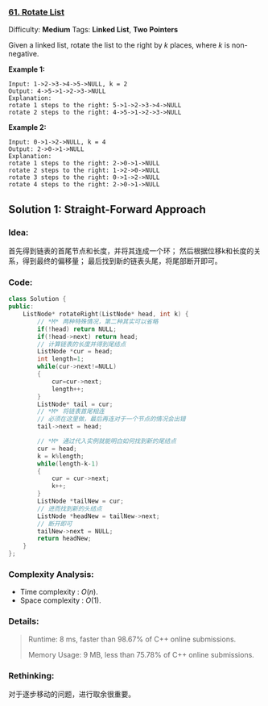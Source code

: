 ### [61\. Rotate List](https://leetcode.com/problems/rotate-list/)

Difficulty: **Medium**
Tags: **Linked List**, **Two Pointers**


Given a linked list, rotate the list to the right by _k_ places, where _k_ is non-negative.

**Example 1:**

```
Input: 1->2->3->4->5->NULL, k = 2
Output: 4->5->1->2->3->NULL
Explanation:
rotate 1 steps to the right: 5->1->2->3->4->NULL
rotate 2 steps to the right: 4->5->1->2->3->NULL
```

**Example 2:**

```
Input: 0->1->2->NULL, k = 4
Output: 2->0->1->NULL
Explanation:
rotate 1 steps to the right: 2->0->1->NULL
rotate 2 steps to the right: 1->2->0->NULL
rotate 3 steps to the right: 0->1->2->NULL
rotate 4 steps to the right: 2->0->1->NULL
```

## Solution 1: Straight-Forward Approach

### Idea: 

首先得到链表的首尾节点和长度，并将其连成一个环；
然后根据位移k和长度的关系，得到最终的偏移量；
最后找到新的链表头尾，将尾部断开即可。

### Code: 

```c++
class Solution {
public:
    ListNode* rotateRight(ListNode* head, int k) {
        // *M* 两种特殊情况，第二种其实可以省略
        if(!head) return NULL;
        if(!head->next) return head;
        // 计算链表的长度并得到尾结点
        ListNode *cur = head;
        int length=1;
        while(cur->next!=NULL)
        {
            cur=cur->next;
            length++;
        }
        ListNode* tail = cur;
        // *M* 将链表首尾相连
        // 必须在这里做，最后再连对于一个节点的情况会出错
        tail->next = head;

        // *M* 通过代入实例就能明白如何找到新的尾结点
        cur = head;
        k = k%length;
        while(length-k-1)
        {
            cur = cur->next;
            k++;
        }
        ListNode *tailNew = cur;
        // 进而找到新的头结点
        ListNode *headNew = tailNew->next;
        // 断开即可
        tailNew->next = NULL;
        return headNew;
    }
};
```

### Complexity Analysis: 

- Time complexity : $O(n)$. 
- Space complexity : $O(1)$. 

### Details:

> Runtime: 8 ms, faster than 98.67% of C++ online submissions.
>
> Memory Usage: 9 MB, less than 75.78% of C++ online submissions.

### Rethinking:
对于逐步移动的问题，进行取余很重要。